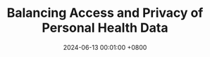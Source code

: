 ---
title: "Balancing Access and Privacy of Personal Health Data"
slides: ""
date: 2024-06-13 00:01:00 +0800
event: "ESPRESSO Workshop on Decentralised Web Search and Privacy-Preserving Information Retrieval 2024"
event_url: "https://espressoproject.org/london-june-24/"
location: 'London, UK'

keywords: Privacy, Health data, Access control

cover: 
authors: # * for equal contribution # for corresponding author
  - Beatriz Esteves
# links:
  #Slides: https://docs.google.com/presentation/d/1_bGV6QkydgzWYaKnBtLtgS-d0Xe_k5ItwnarVCvjXi4/edit?usp=sharing
---